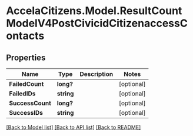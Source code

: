 # AccelaCitizens.Model.ResultCountModelV4PostCivicidCitizenaccessContacts
## Properties

Name | Type | Description | Notes
------------ | ------------- | ------------- | -------------
**FailedCount** | **long?** |  | [optional] 
**FailedIDs** | **string** |  | [optional] 
**SuccessCount** | **long?** |  | [optional] 
**SuccessIDs** | **string** |  | [optional] 

[[Back to Model list]](../README.md#documentation-for-models) [[Back to API list]](../README.md#documentation-for-api-endpoints) [[Back to README]](../README.md)

